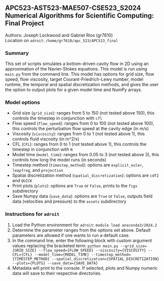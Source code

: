 ## APC523-AST523-MAE507-CSE523_S2024 Numerical Algorithms for Scientific Computing: Final Project
Authors: Joseph Lockwood and Gabriel Rios (gr7610) \
Location on `adroit`: `/home/gr7610/apc_523/APC523_final`

### Summary
This set of scripts simulates a bottom-driven cavity flow in 2D using an approximation of the Navier-Stokes equations. This model is run using `main.py` from the command line. This model has options for grid size, flow speed, flow viscosity, target Courant-Friedrich-Lewy number, model runtime, the temporal and spatial discretization methods, and gives the user the option to output plots for a given model time and NumPy arrays.

### Model options
- Grid size (`grid_size`): ranges from 5 to 150 (not tested above 150), this controls the timestep in conjunction with `cfl`
- Flow speed (`flow_speed`): ranges from 0 to 100 (not tested above 100), this controls the perturbation flow speed at the cavity edge (in m/s)
- Viscosity (`viscosity`): ranges from 0 to 1 (not tested above 1), this controls fluid viscosity (in m^2/s)
- CFL (`CFL`): ranges from 0 to 1 (not tested above 1), this controls the timestep in conjunction with `N`
- Model time (`model_time`): ranges from 0.05 to 3 (not tested above 3), this controls how long the model runs (in seconds)
- Timestep method (`timestep_method`): options are `explicit_euler`, `leapfrog`, and `projection`
- Spatial discretization method (`spatial_discretization`): options are `cdf2` and `QUICK`
- Print plots (`plots`): options are `True` or `False`, prints to the `figs` subdirectory
- Save Numpy data (`save_data`): options are `True` or `False`, outputs field data (velocities and pressure) to the `assets` subdirectory

### Instructions for `adroit`
1. Load the Python environment for `adroit`: `module load anaconda3/2024.2`
2. Determine the parameter ranges from the options set above. Default parameters are allowed if one wants to run a default case.
3. In the command line, enter the following block with custom argument values replacing the bracketed term:
`python main.py --grid_size={GRID_SIZE} --flow_speed={FLOW_SPEED} --viscosity={VISCOSITY} --CFL={CFL} --model_time={MODEL_TIME} --timestep_method={TIMESTEP_METHOD} --spatial_discretization={SPATIAL_DISCRETIZATION} --plots={PLOTS} --save_data={SAVE_DATA}`
4. Metadata will print to the console. If selected, plots and Numpy numeric data will save to their respective directories.